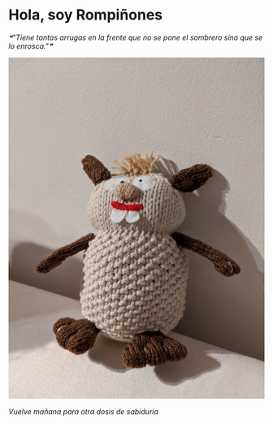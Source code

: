 # Hola, soy Rompiñones

<!--STARTS_HERE_QUOTE_README-->
<i>❝"Tiene tantas arrugas en la frente que no se pone el sombrero sino que se lo enrosca."❞</i>
<!--ENDS_HERE_QUOTE_README-->

<!--START_SECTION:update_image-->
![alt text](https://raw.githubusercontent.com/focaalvarez/rompinones/main/.github/images/IMG_20211004_214157.jpg?raw=true)
<!--END_SECTION:update_image-->

*Vuelve mañana para otra dosis de sabiduría*

